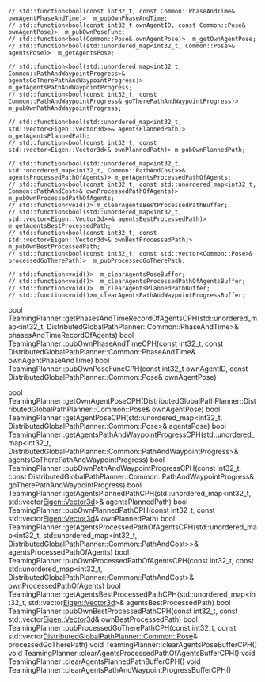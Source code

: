 
    // std::function<bool(const int32_t, const Common::PhaseAndTime& ownAgentPhaseAndTime)>  m_pubOwnPhaseAndTime;
    // std::function<bool(const int32_t ownAgentID, const Common::Pose& ownAgentPose)>  m_pubOwnPoseFunc;
    // std::function<bool(Common::Pose& ownAgentPose)>  m_getOwnAgentPose;
    // std::function<bool(std::unordered_map<int32_t, Common::Pose>& agentsPose)>  m_getAgentsPose;

    // std::function<bool(std::unordered_map<int32_t, Common::PathAndWaypointProgress>& agentsGoTherePathAndWaypointProgress)> m_getAgentsPathAndWaypointProgress;
    // std::function<bool(const int32_t, const Common::PathAndWaypointProgress& goTherePathAndWaypointProgress)> m_pubOwnPathAndWaypointProgress;

    // std::function<bool(std::unordered_map<int32_t, std::vector<Eigen::Vector3d>>& agentsPlannedPath)> m_getAgentsPlannedPath;
    // std::function<bool(const int32_t, const std::vector<Eigen::Vector3d>& ownPlannedPath)> m_pubOwnPlannedPath;

    // std::function<bool(std::unordered_map<int32_t, std::unordered_map<int32_t, Common::PathAndCost>>& agentsProcessedPathOfAgents)> m_getAgentsProcessedPathOfAgents;
    // std::function<bool(const int32_t, const std::unordered_map<int32_t, Common::PathAndCost>& ownProcessedPathOfAgents)> m_pubOwnProcessedPathOfAgents;
    // std::function<void()> m_clearAgentsBestProcessedPathBuffer;
    // std::function<bool(std::unordered_map<int32_t, std::vector<Eigen::Vector3d>>& agentsBestProcessedPath)> m_getAgentsBestProcessedPath;
    // std::function<bool(const int32_t, const std::vector<Eigen::Vector3d>& ownBestProcessedPath)> m_pubOwnBestProcessedPath;
    // std::function<bool(const int32_t, const std::vector<Common::Pose>& processedGoTherePath)>  m_pubProcessedGoTherePath;

    // std::function<void()>  m_clearAgentsPoseBuffer;
    // std::function<void()>  m_clearAgentsProcessedPathOfAgentsBuffer;
    // std::function<void()>  m_clearAgentsPlannedPathBuffer;
    // std::function<void()>m_clearAgentsPathAndWaypointProgressBuffer;

bool TeamingPlanner::getPhasesAndTimeRecordOfAgentsCPH(std::unordered_map<int32_t, DistributedGlobalPathPlanner::Common::PhaseAndTime>& phasesAndTimeRecordOfAgents)
bool TeamingPlanner::pubOwnPhaseAndTimeCPH(const int32_t, const DistributedGlobalPathPlanner::Common::PhaseAndTime& ownAgentPhaseAndTime)
bool TeamingPlanner::pubOwnPoseFuncCPH(const int32_t ownAgentID, const DistributedGlobalPathPlanner::Common::Pose& ownAgentPose)

bool TeamingPlanner::getOwnAgentPoseCPH(DistributedGlobalPathPlanner::DistributedGlobalPathPlanner::Common::Pose& ownAgentPose)
bool TeamingPlanner::getAgentPoseCPH(std::unordered_map<int32_t, DistributedGlobalPathPlanner::Common::Pose>& agentsPose)
bool TeamingPlanner::getAgentsPathAndWaypointProgressCPH(std::unordered_map<int32_t, DistributedGlobalPathPlanner::Common::PathAndWaypointProgress>& agentsGoTherePathAndWaypointProgress)
bool TeamingPlanner::pubOwnPathAndWaypointProgressCPH(const int32_t, const DistributedGlobalPathPlanner::Common::PathAndWaypointProgress& goTherePathAndWaypointProgress)
bool TeamingPlanner::getAgentsPlannedPathCPH(std::unordered_map<int32_t, std::vector<Eigen::Vector3d>>& agentsPlannedPath)
bool TeamingPlanner::pubOwnPlannedPathCPH(const int32_t, const std::vector<Eigen::Vector3d>& ownPlannedPath)
bool TeamingPlanner::getAgentsProcessedPathOfAgentsCPH(std::unordered_map<int32_t, std::unordered_map<int32_t, DistributedGlobalPathPlanner::Common::PathAndCost>>& agentsProcessedPathOfAgents)
bool TeamingPlanner::pubOwnProcessedPathOfAgentsCPH(const int32_t, const std::unordered_map<int32_t, DistributedGlobalPathPlanner::Common::PathAndCost>& ownProcessedPathOfAgents)
bool TeamingPlanner::getAgentsBestProcessedPathCPH(std::unordered_map<int32_t, std::vector<Eigen::Vector3d>>& agentsBestProcessedPath)
bool TeamingPlanner::pubOwnBestProcessedPathCPH(const int32_t, const std::vector<Eigen::Vector3d>& ownBestProcessedPath)
bool TeamingPlanner::pubProcessedGoTherePathCPH(const int32_t, const std::vector<DistributedGlobalPathPlanner::Common::Pose>& processedGoTherePath)
void TeamingPlanner::clearAgentsPoseBufferCPH()
void TeamingPlanner::clearAgentsProcessedPathOfAgentsBufferCPH()
void TeamingPlanner::clearAgentsPlannedPathBufferCPH()
void TeamingPlanner::clearAgentsPathAndWaypointProgressBufferCPH()

